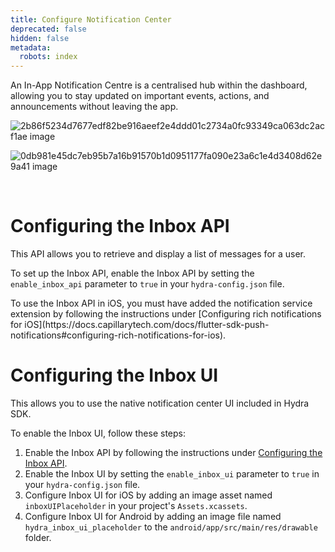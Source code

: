 ```yaml
---
title: Configure Notification Center
deprecated: false
hidden: false
metadata:
  robots: index
---
```

An In-App Notification Centre is a centralised hub within the dashboard, allowing you to stay updated on important events, actions, and announcements without leaving the app.

![2b86f5234d7677edf82be916aeef2e4ddd01c2734a0fc93349ca063dc2acf1ae image](https://files.readme.io/2b86f5234d7677edf82be916aeef2e4ddd01c2734a0fc93349ca063dc2acf1ae-image.png)

![0db981e45dc7eb95b7a16b91570b1d0951177fa090e23a6c1e4d3408d62e9a41 image](https://files.readme.io/0db981e45dc7eb95b7a16b91570b1d0951177fa090e23a6c1e4d3408d62e9a41-image.png)

<br />

# Configuring the Inbox API

This API allows you to retrieve and display a list of messages for a user.

To set up the Inbox API, enable the Inbox API by setting the `enable_inbox_api` parameter to `true` in your `hydra-config.json` file.

<Note title="Note">
To use the Inbox API in iOS, you must have added the notification service extension by following the instructions under [Configuring rich notifications for iOS](https://docs.capillarytech.com/docs/flutter-sdk-push-notifications#configuring-rich-notifications-for-ios).
</Note>

# Configuring the Inbox UI

This allows you to use the native notification center UI included in Hydra SDK.

To enable the Inbox UI, follow these steps:

1. Enable the Inbox API by following the instructions under [Configuring the Inbox API](https://docs.capillarytech.com/docs/flutter-sdk-in-app-messaging#configuring-the-inbox-api).
2. Enable the Inbox UI by setting the `enable_inbox_ui` parameter to `true` in your `hydra-config.json` file.
3. Configure Inbox UI for iOS by adding an image asset named `inboxUIPlaceholder` in your project's `Assets.xcassets`.
4. Configure Inbox UI for Android by adding an image file named `hydra_inbox_ui_placeholder` to the `android/app/src/main/res/drawable` folder.